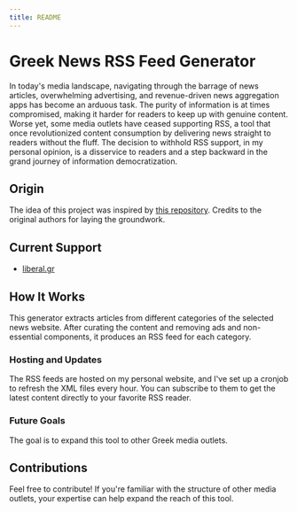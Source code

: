 ```yaml
---
title: README
---
```

# Greek News RSS Feed Generator

In today's media landscape, navigating through the barrage of news articles, overwhelming advertising, and revenue-driven news aggregation apps has become an arduous task. The purity of information is at times compromised, making it harder for readers to keep up with genuine content. Worse yet, some media outlets have ceased supporting RSS, a tool that once revolutionized content consumption by delivering news straight to readers without the fluff. The decision to withhold RSS support, in my personal opinion, is a disservice to readers and a step backward in the grand journey of information democratization.

## Origin

The idea of this project was inspired by [this repository](https://github.com/capjamesg/openai-blog-rss). Credits to the original authors for laying the groundwork.

## Current Support

- [liberal.gr](https://liberal.gr)

## How It Works

This generator extracts articles from different categories of the selected news website. After curating the content and removing ads and non-essential components, it produces an RSS feed for each category.

### Hosting and Updates

The RSS feeds are hosted on my personal website, and I've set up a cronjob to refresh the XML files every hour. You can subscribe to them to get the latest content directly to your favorite RSS reader.

### Future Goals

The goal is to expand this tool to other Greek media outlets.

## Contributions

Feel free to contribute! If you're familiar with the structure of other media outlets, your expertise can help expand the reach of this tool.